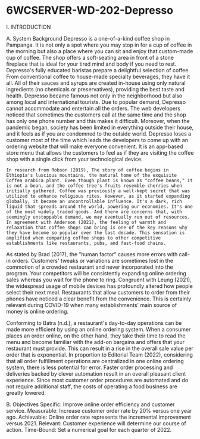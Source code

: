 # 6WCSERVER-WD-202-Depresso

I.	INTRODUCTION

A.	System Background
Depresso is a one-of-a-kind coffee shop in Pampanga. It is not only a spot where you may stop in for a cup of coffee in the morning but also a place where you can sit and enjoy that custom-made cup of coffee. The shop offers a soft-seating area in front of a stone fireplace that is ideal for your tired mind and body if you need to rest. Depresso's fully educated baristas prepare a delightful selection of coffee. From conventional coffee to house-made specialty beverages, they have it all. All of their sauces and syrups are created in-house using only natural ingredients (no chemicals or preservatives), providing the best taste and health.
Depresso became famous not only in the neighborhood but also among local and international tourists. Due to popular demand, Depresso cannot accommodate and entertain all the orders. The web developers noticed that sometimes the customers call at the same time and the shop has only one phone number and this makes it difficult. Moreover, when the pandemic began, society has been limited in everything outside their house, and it feels as if you are condemned to the outside world. Depresso loses a customer most of the time which leads the developers to come up with an ordering website that will make everyone convenient. It is an app-based store menu that allows the customers to feel as if they are visiting the coffee shop with a single click from your technological device.	

	In research from Robson (2019), The story of coffee begins in Ethiopia's luscious mountains, the natural home of the exquisite Coffea arabica plant. Even though plant is known as "coffee beans," it is not a bean, and the coffee tree's fruits resemble cherries when initially gathered. Coffee was previously a well-kept secret that was utilized to enhance religious rites. However, as it started expanding globally, it became an uncontrollable influence. It's a dark, rich liquid that spreads around the world, powering our economies. It's one of the most widely traded goods. And there are concerns that, with seemingly unstoppable demand, we may eventually run out of resources. In agreement with Anderson (2021), the feeling of warmth and relaxation that coffee shops can bring is one of the key reasons why they have become so popular over the last decade. This sensation is amplified when comparing coffee shops to other competitive establishments like restaurants, pubs, and fast-food chains.

As stated by Brad (2017), the "human factor" causes more errors with call-in orders. Customers' tweaks or variations are sometimes lost in the commotion of a crowded restaurant and never incorporated into the program. Your competitors will be consistently expanding online ordering sales whereas you wait for the phone to ring. Congruent with Leung (2021), the widespread usage of mobile devices has profoundly altered how people select their next meal. Restaurants that allow customers to order from their phones have noticed a clear benefit from the convenience. This is certainly relevant during COVID-19 when many establishments' main source of money is online ordering.

Conforming to Batra (n.d.), a restaurant's day-to-day operations can be made more efficient by using an online ordering system. When a consumer places an order online, on the other hand, they take their time to read the menu and become familiar with the add-on bargains and offers that your restaurant must provide. This can result in a rise in the overall sale value per order that is exponential. In proportion to Editorial Team (2022), considering that all order fulfillment operations are centralized in one online ordering system, there is less potential for error. Faster order processing and deliveries backed by clever automation result in an overall pleasant client experience. Since most customer order procedures are automated and do not require additional staff, the costs of operating a food business are greatly lowered.


B.	Objectives
Specific: Improve online order efficiency and customer service.
Measurable: Increase customer order rate by 20% versus one year ago.
Achievable: Online order rate represents the incremental improvement versus 2021.
Relevant: Customer experience will determine our course of action.
Time-Bound: Set a numerical goal for each quarter of 2022.
